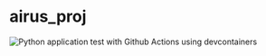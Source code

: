 # airus_proj
![Python application test with Github Actions using devcontainers](https://github.com/nogibjj/airus-proj/actions/workflows/main.yml/badge.svg?branch=main)

